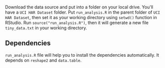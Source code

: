  Download the data source and put into a folder on your local drive. You'll have a ```UCI HAR Dataset``` folder.
 Put ```run_analysis.R``` in the parent folder of ```UCI HAR Dataset```, then set it as your working directory using ```setwd()``` function in RStudio.
 Run ```source("run_analysis.R")```, then it will generate a new file ```tiny_data.txt``` in your working directory.

## Dependencies

```run_analysis.R``` file will help you to install the dependencies automatically. It depends on ```reshape2``` and ```data.table```. 
